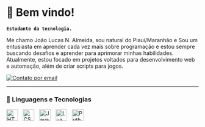 # 👋 Bem vindo!

**`Estudante da tecnologia.`**

Me chamo João Lucas N. Almeida,  sou natural do Piauí/Maranhão e Sou um entusiasta em aprender cada vez mais sobre programação e estou sempre buscando desafios e aprender para aprimorar minhas habilidades. Atualmente, estou focado em projetos voltados para desenvolvimento web e automação, além de criar scripts para jogos.

<p align="left">
    <a href="https://mail.google.com/mail/?view=cm&fs=1&to=jlucasflamengo32@gmail.com">
    <target="_blank">
        <img 
            alt="Contato por email" 
            title="Contato por email" 
            src="https://custom-icon-badges.demolab.com/badge/Mail-E61B23.svg?logo=mail"
        />
    </a>

---

### 🤖 Linguagens e Tecnologias


<img 
    align="left" 
    alt="HTML"
    title="HTML" 
    width="30px" 
    style="padding-right: 10px;" 
    src="https://cdn.jsdelivr.net/gh/devicons/devicon@latest/icons/html5/html5-original.svg" 
/>
<img 
    align="left" 
    alt="CSS" 
    title="CSS"
    width="30px" 
    style="padding-right: 10px;" 
    src="https://cdn.jsdelivr.net/gh/devicons/devicon@latest/icons/css3/css3-original.svg" 
/>
<img 
    align="left" 
    alt="JavaScript" 
    title="JavaScript"
    width="30px" 
    style="padding-right: 10px;" 
    src="https://cdn.jsdelivr.net/gh/devicons/devicon@latest/icons/javascript/javascript-original.svg" 
/>
<img 
    align="left" 
    alt="Lua" 
    title="Lua"
    width="30px" 
    style="padding-right: 10px;" 
    src="https://upload.wikimedia.org/wikipedia/commons/thumb/c/cf/Lua-Logo.svg/1200px-Lua-Logo.svg.png" 
/>
<img 
    align="left" 
    alt="Python" 
    title="Python"
    width="30px" 
    style="padding-right: 10px;" 
    src="https://cdn.jsdelivr.net/gh/devicons/devicon@latest/icons/python/python-original.svg" 
/>
